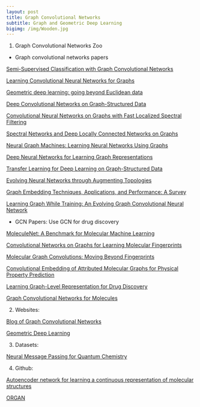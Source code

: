 ```yaml
---
layout: post
title: Graph Convolutional Networks
subtitle: Graph and Geometric Deep Learning
bigimg: /img/Wooden.jpg
---
```


1. Graph Convolutional Networks Zoo

* Graph convolutional networks papers

[Semi-Supervised Classification with Graph Convolutional Networks](https://arxiv.org/abs/1609.02907)

[Learning Convolutional Neural Networks for Graphs](https://arxiv.org/abs/1605.05273)

[Geometric deep learning: going beyond Euclidean data](https://arxiv.org/abs/1611.08097)

[Deep Convolutional Networks on Graph-Structured Data](https://arxiv.org/abs/1506.05163)

[Convolutional Neural Networks on Graphs with Fast Localized Spectral Filtering](https://arxiv.org/abs/1606.09375)

[Spectral Networks and Deep Locally Connected Networks on Graphs](https://arxiv.org/abs/1312.6203)

[Neural Graph Machines: Learning Neural Networks Using Graphs](https://arxiv.org/abs/1703.04818)

[Deep Neural Networks for Learning Graph Representations](https://www.aaai.org/ocs/index.php/AAAI/AAAI16/paper/view/12423)

[Transfer Learning for Deep Learning on Graph-Structured Data](https://aaai.org/ocs/index.php/AAAI/AAAI17/paper/view/14803)

[Evolving Neural Networks through Augmenting Topologies](https://dl.acm.org/citation.cfm?id=638554)

[Graph Embedding Techniques, Applications, and Performance: A Survey](https://arxiv.org/abs/1705.02801)

[Learning Graph While Training: An Evolving Graph Convolutional Neural Network](https://arxiv.org/abs/1708.04675)


* GCN Papers: Use GCN for drug discovery

[MoleculeNet: A Benchmark for Molecular Machine Learning](https://arxiv.org/abs/1703.00564)

[Convolutional Networks on Graphs for Learning Molecular Fingerprints](https://arxiv.org/abs/1509.09292)

[Molecular Graph Convolutions: Moving Beyond Fingerprints](https://arxiv.org/abs/1603.00856)

[Convolutional Embedding of Attributed Molecular Graphs for Physical Property Prediction](https://www.ncbi.nlm.nih.gov/pubmed/28696688)

[Learning Graph-Level Representation for Drug Discovery](https://arxiv.org/abs/1709.03741)

[Graph Convolutional Networks for Molecules](https://arxiv.org/abs/1706.09916)


2. Websites:

[Blog of Graph Convolutional Networks](https://tkipf.github.io/graph-convolutional-networks/)

[Geometric Deep Learning](http://geometricdeeplearning.com/)

3. Datasets:

[Neural Message Passing for Quantum Chemistry](https://arxiv.org/abs/1704.01212)

4. Github:

[Autoencoder network for learning a continuous representation of molecular structures](https://github.com/maxhodak/keras-molecules)

[ORGAN](https://github.com/gablg1/ORGAN)